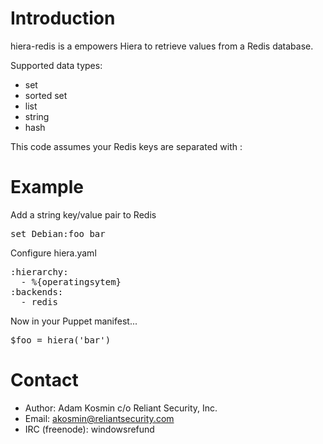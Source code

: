 Introduction
============

hiera-redis is a empowers Hiera to retrieve values from a Redis database.

Supported data types:

* set
* sorted set
* list
* string
* hash

This code assumes your Redis keys are separated with :

Example
=======

Add a string key/value pair to Redis

<pre>
set Debian:foo bar
</pre>

Configure hiera.yaml

<pre>
:hierarchy:
  - %{operatingsytem}
:backends:
  - redis
</pre>

Now in your Puppet manifest...

<pre>
$foo = hiera('bar')
</pre>

Contact
=======

* Author: Adam Kosmin c/o Reliant Security, Inc.
* Email: akosmin@reliantsecurity.com
* IRC (freenode): windowsrefund

